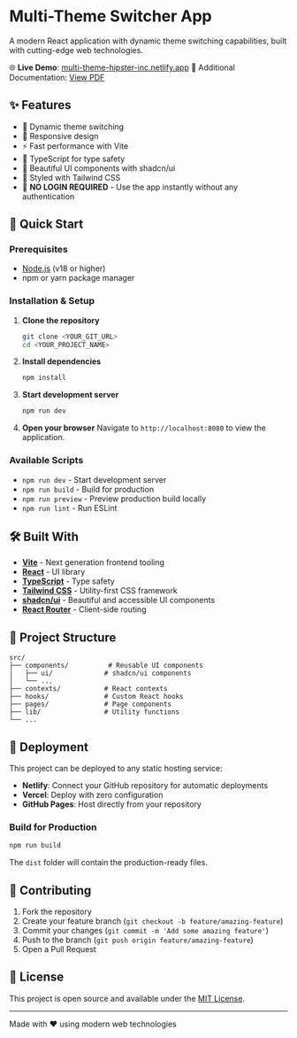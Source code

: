 # Multi-Theme Switcher App

A modern React application with dynamic theme switching capabilities, built with cutting-edge web technologies.

🌐 **Live Demo**: [multi-theme-hipster-inc.netlify.app](https://multi-theme-hipster-inc.netlify.app)
📄 Additional Documentation: [View PDF](./docs/Avik_Panda_React_Assessment_Documentation.pdf)

## ✨ Features

- 🎨 Dynamic theme switching
- 📱 Responsive design
- ⚡ Fast performance with Vite
- 🎯 TypeScript for type safety
- 🎪 Beautiful UI components with shadcn/ui
- 🎨 Styled with Tailwind CSS
- 🚫 **NO LOGIN REQUIRED** - Use the app instantly without any authentication

## 🚀 Quick Start

### Prerequisites

- [Node.js](https://nodejs.org/) (v18 or higher)
- npm or yarn package manager

### Installation & Setup

1. **Clone the repository**
   ```bash
   git clone <YOUR_GIT_URL>
   cd <YOUR_PROJECT_NAME>
   ```

2. **Install dependencies**
   ```bash
   npm install
   ```

3. **Start development server**
   ```bash
   npm run dev
   ```

4. **Open your browser**
   Navigate to `http://localhost:8080` to view the application.

### Available Scripts

- `npm run dev` - Start development server
- `npm run build` - Build for production
- `npm run preview` - Preview production build locally
- `npm run lint` - Run ESLint

## 🛠️ Built With

- **[Vite](https://vitejs.dev/)** - Next generation frontend tooling
- **[React](https://reactjs.org/)** - UI library
- **[TypeScript](https://www.typescriptlang.org/)** - Type safety
- **[Tailwind CSS](https://tailwindcss.com/)** - Utility-first CSS framework
- **[shadcn/ui](https://ui.shadcn.com/)** - Beautiful and accessible UI components
- **[React Router](https://reactrouter.com/)** - Client-side routing

## 📁 Project Structure

```
src/
├── components/          # Reusable UI components
│   ├── ui/             # shadcn/ui components
│   └── ...
├── contexts/           # React contexts
├── hooks/              # Custom React hooks
├── pages/              # Page components
├── lib/                # Utility functions
└── ...
```

## 🚀 Deployment

This project can be deployed to any static hosting service:

- **Netlify**: Connect your GitHub repository for automatic deployments
- **Vercel**: Deploy with zero configuration
- **GitHub Pages**: Host directly from your repository

### Build for Production

```bash
npm run build
```

The `dist` folder will contain the production-ready files.

## 🤝 Contributing

1. Fork the repository
2. Create your feature branch (`git checkout -b feature/amazing-feature`)
3. Commit your changes (`git commit -m 'Add some amazing feature'`)
4. Push to the branch (`git push origin feature/amazing-feature`)
5. Open a Pull Request

## 📄 License

This project is open source and available under the [MIT License](LICENSE).

---

Made with ❤️ using modern web technologies
